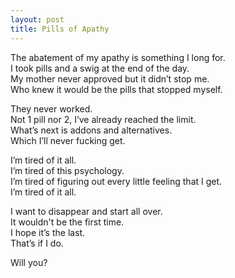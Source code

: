 ```yaml
---
layout: post
title: Pills of Apathy
---
```

The abatement of my apathy is something I long for. <br>
I took pills and a swig at the end of the day. <br>
My mother never approved but it didn’t stop me. <br>
Who knew it would be the pills that stopped myself.

They never worked. <br>
Not 1 pill nor 2, I’ve already reached the limit. <br>
What’s next is addons and alternatives. <br>
Which I’ll never fucking get.

I’m tired of it all. <br>
I’m tired of this psychology. <br>
I’m tired of figuring out every little feeling that I get. <br>
I’m tired of it all.

I want to disappear and start all over. <br>
It wouldn't be the first time. <br>
I hope it’s the last. <br>
That’s if I do.

Will you?
